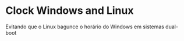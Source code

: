 # Clock Windows and Linux

Evitando que o Linux bagunce o horário do Windows em sistemas dual-boot

```

```
